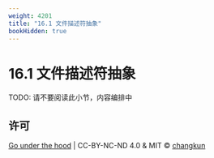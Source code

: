 ```yaml
---
weight: 4201
title: "16.1 文件描述符抽象"
bookHidden: true
---
```


# 16.1 文件描述符抽象

TODO: 请不要阅读此小节，内容编排中


## 许可

[Go under the hood](https://github.com/golang-design/under-the-hood) | CC-BY-NC-ND 4.0 & MIT &copy; [changkun](https://changkun.de)
